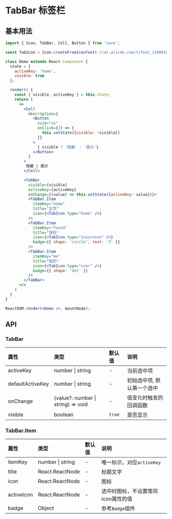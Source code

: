 # TabBar 标签栏



## 基本用法
```jsx
import { Icon, TabBar, Cell, Button } from 'zarm';

const TabIcon = Icon.createFromIconfont('//at.alicdn.com/t/font_1340918_4p9b5skcr79.js');

class Demo extends React.Component {
  state = {
    activeKey: 'home',
    visible: true
  };

  render() {
    const { visible, activeKey } = this.state;
    return (
      <>
        <Cell
          description={
            <Button
              size="xs"
              onClick={() => {
                this.setState({visible: !visible})
              }}
            >
              { visible ? '隐藏' : '展示'}
            </Button>
          }
        >
         隐藏 | 展示
        </Cell>

        <TabBar
          visible={visible}
          activeKey={activeKey}
          onChange={(value) => this.setState({activeKey: value})}>
          <TabBar.Item
            itemKey="home"
            title="主页"
            icon={<TabIcon type="home" />}
          />
          <TabBar.Item
            itemKey="found"
            title="保险"
            icon={<TabIcon type="insurance" />}
            badge={{ shape: 'circle', text: '3' }}
          />
          <TabBar.Item
            itemKey="me"
            title="我的"
            icon={<TabIcon type="user" />}
            badge={{ shape: 'dot' }}
          />
        </TabBar>
      </>  
    )
  }
}

ReactDOM.render(<Demo />, mountNode);
```



## API

### TabBar

| 属性 | 类型 | 默认值 | 说明 |
| :--- | :--- | :--- | :--- |
| activeKey | number \| string | - | 当前选中项 |
| defaultActiveKey | number \| string | - | 初始选中项, 默认第一个选中 |
| onChange | (value?: number \| string) => void | - | 值变化时触发的回调函数 |
| visible | boolean | `true` | 是否显示 |


### TabBar.Item

| 属性 | 类型 | 默认值 | 说明 |
| :--- | :--- | :--- | :--- |
| itemKey | number \| string | - | 唯一标识，对应`activeKey` |
| title | React.ReactNode | - | 标题文字 |
| icon | React.ReactNode | - | 图标 |
| activeIcon | React.ReactNode | - | 选中时图标，不设置等同icon属性的值 |
| badge | Object | - | 参考`Badge`组件 |